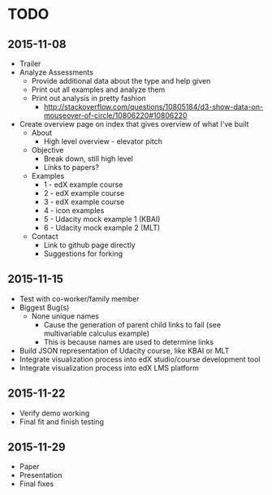 # TODO

## 2015-11-08
* Trailer
* Analyze Assessments
  * Provide additional data about the type and help given
  * Print out all examples and analyze them
  * Print out analysis in pretty fashion
    * http://stackoverflow.com/questions/10805184/d3-show-data-on-mouseover-of-circle/10806220#10806220
* Create overview page on index that gives overview of what I've built
    * About
        * High level overview - elevator pitch
    * Objective
        * Break down, still high level
        * Links to papers?
    * Examples
        * 1 - edX example course
        * 2 - edX example course
        * 3 - edX example course
        * 4 - icon examples
        * 5 - Udacity mock example 1 (KBAI)
        * 6 - Udacity mock example 2 (MLT)
    * Contact
      * Link to github page directly
      * Suggestions for forking

## 2015-11-15
* Test with co-worker/family member
* Biggest Bug(s)
    * None unique names
        * Cause the generation of parent child links to fail (see multivariable calculus example)
        * This is because names are used to determine links
* Build JSON representation of Udacity course, like KBAI or MLT
* Integrate visualization process into edX studio/course development tool
* Integrate visualization process into edX LMS platform

## 2015-11-22
* Verify demo working
* Final fit and finish testing

## 2015-11-29
* Paper
* Presentation
* Final fixes
